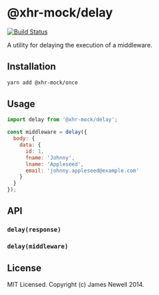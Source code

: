 # @xhr-mock/delay

[![Build Status](https://travis-ci.org/jameslnewell/xhr-mock.svg?branch=master)](https://travis-ci.org/jameslnewell/xhr-mock)

A utility for delaying the execution of a middleware.

## Installation

```bash
yarn add @xhr-mock/once
```

## Usage

```js
import delay from '@xhr-mock/delay';

const middleware = delay({
  body: {
    data: {
      id: 1,
      fname: 'Johnny',
      lname: 'Appleseed',
      email: 'johnny.appleseed@example.com'
    }
  }
});
```

## API

### `delay(response)`

### `delay(middleware)`

## License

MIT Licensed. Copyright (c) James Newell 2014.
